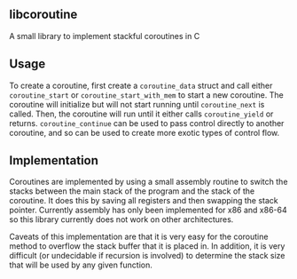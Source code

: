 ## libcoroutine

A small library to implement stackful coroutines in C

## Usage

To create a coroutine, first create a `coroutine_data` struct and call either 
`coroutine_start` or `coroutine_start_with_mem` to start a new coroutine. The coroutine
will initialize but will not start running until `coroutine_next` is called. Then, the coroutine
will run until it either calls `coroutine_yield` or returns. `coroutine_continue` can be used
to pass control directly to another coroutine, and so can be used to create more exotic types 
of control flow.

## Implementation

Coroutines are implemented by using a small assembly routine to switch the stacks between 
the main stack of the program and the stack of the coroutine. It does this by saving all
registers and then swapping the stack pointer. Currently assembly has only been implemented
for x86 and x86-64 so this library currently does not work on other architectures. 

Caveats of this implementation are that it is very easy for the coroutine method to overflow
the stack buffer that it is placed in. In addition, it is very difficult (or undecidable if 
recursion is involved) to determine the stack size that will be used by any given function.
